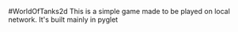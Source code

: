 #WorldOfTanks2d
This is a simple game made to be played on local network.
It's built mainly in pyglet
